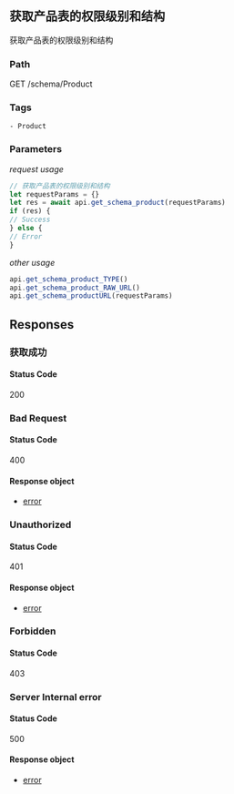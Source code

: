 ## 获取产品表的权限级别和结构

获取产品表的权限级别和结构
### Path
GET /schema/Product

### Tags
    - Product
### Parameters


*request usage*
```javascript
// 获取产品表的权限级别和结构
let requestParams = {}
let res = await api.get_schema_product(requestParams)
if (res) {
// Success
} else {
// Error
}
```
*other usage*
```javascript
api.get_schema_product_TYPE()
api.get_schema_product_RAW_URL()
api.get_schema_productURL(requestParams)
```

## Responses
### 获取成功

#### Status Code
200



### Bad Request

#### Status Code
400


#### Response object
* [error](../models/error.md)

### Unauthorized

#### Status Code
401


#### Response object
* [error](../models/error.md)

### Forbidden

#### Status Code
403



### Server Internal error

#### Status Code
500


#### Response object
* [error](../models/error.md)

